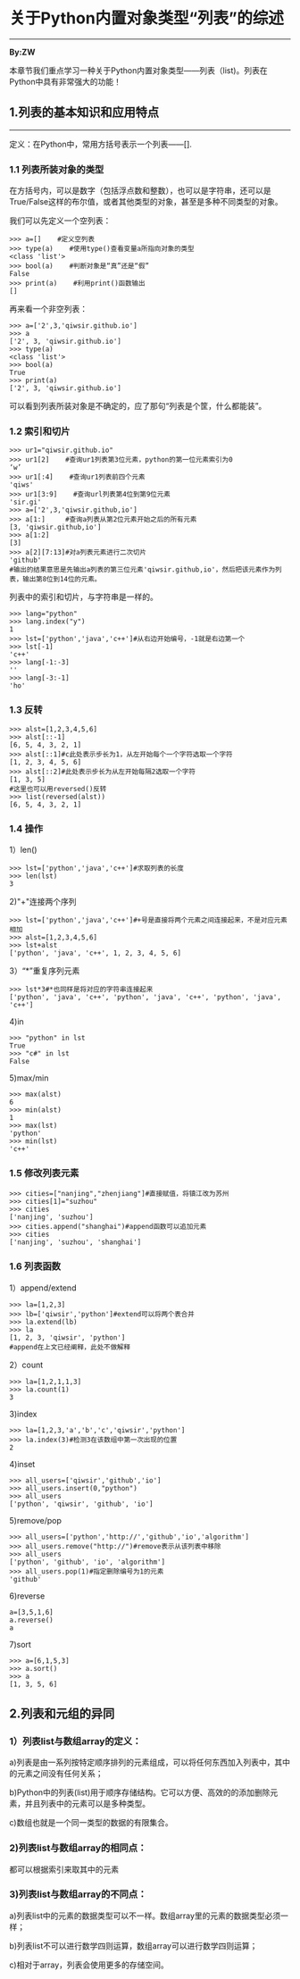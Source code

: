 # 关于Python内置对象类型“列表”的综述
---
**By:ZW**

本章节我们重点学习一种关于Python内置对象类型——列表（list)。列表在Python中具有非常强大的功能！

## 1.列表的基本知识和应用特点
---

定义：在Python中，常用方括号表示一个列表——[].

### 1.1 列表所装对象的类型

在方括号内，可以是数字（包括浮点数和整数），也可以是字符串，还可以是True/False这样的布尔值，或者其他类型的对象，甚至是多种不同类型的对象。

我们可以先定义一个空列表：

```
>>> a=[]    #定义空列表
>>> type(a)    #使用type()查看变量a所指向对象的类型
<class 'list'>
>>> bool(a)    #判断对象是“真”还是“假”
False
>>> print(a)    #利用print()函数输出
[]
```
再来看一个非空列表：
```
>>> a=['2',3,'qiwsir.github.io']
>>> a
['2', 3, 'qiwsir.github.io']
>>> type(a)
<class 'list'>
>>> bool(a)
True
>>> print(a)
['2', 3, 'qiwsir.github.io']
```
可以看到列表所装对象是不确定的，应了那句“列表是个筐，什么都能装”。
### 1.2 索引和切片
```
>>> ur1="qiwsir.github.io"
>>> ur1[2]    #查询ur1列表第3位元素，python的第一位元素索引为0
‘w’
>>> ur1[:4]    #查询ur1列表前四个元素
'qiws'
>>> ur1[3:9]    #查询url列表第4位到第9位元素
'sir.gi'
>>> a=['2',3,'qiwsir.github,io']
>>> a[1:]     #查询a列表从第2位元素开始之后的所有元素
[3, 'qiwsir.github,io']
>>> a[1:2]
[3]
>>> a[2][7:13]#对a列表元素进行二次切片
'github'
#输出的结果意思是先输出a列表的第三位元素'qiwsir.github,io'，然后把该元素作为列表，输出第8位到14位的元素。
```
列表中的索引和切片，与字符串是一样的。
```
>>> lang="python"
>>> lang.index("y")
1
>>> lst=['python','java','c++']#从右边开始编号，-1就是右边第一个
>>> lst[-1]
'c++'
>>> lang[-1:-3]
''
>>> lang[-3:-1]
'ho'
```
### 1.3 反转
```
>>> alst=[1,2,3,4,5,6]
>>> alst[::-1]
[6, 5, 4, 3, 2, 1]
>>> alst[::1]#c此处表示步长为1，从左开始每个一个字符选取一个字符
[1, 2, 3, 4, 5, 6]
>>> alst[::2]#此处表示步长为从左开始每隔2选取一个字符
[1, 3, 5]
#这里也可以用reversed()反转
>>> list(reversed(alst))
[6, 5, 4, 3, 2, 1]
```
### 1.4 操作
1）len()

```
>>> lst=['python','java','c++']#求取列表的长度
>>> len(lst)
3
```
2)"+"连接两个序列
```
>>> lst=['python','java','c++']#+号是直接将两个元素之间连接起来，不是对应元素相加
>>> alst=[1,2,3,4,5,6]
>>> lst+alst
['python', 'java', 'c++', 1, 2, 3, 4, 5, 6]
```
3）“*”重复序列元素
```
>>> lst*3#*也同样是将对应的字符串连接起来
['python', 'java', 'c++', 'python', 'java', 'c++', 'python', 'java', 'c++']
```
4)in
```
>>> "python" in lst
True
>>> "c#" in lst
False
```
5)max/min
```
>>> max(alst)
6
>>> min(alst)
1
>>> max(lst)
'python'
>>> min(lst)
'c++'
```
### 1.5 修改列表元素
```
>>> cities=["nanjing","zhenjiang"]#直接赋值，将镇江改为苏州
>>> cities[1]="suzhou"
>>> cities
['nanjing', 'suzhou']
>>> cities.append("shanghai")#append函数可以追加元素
>>> cities
['nanjing', 'suzhou', 'shanghai']
```
### 1.6 列表函数
1）append/extend
```
>>> la=[1,2,3]
>>> lb=['qiwsir','python']#extend可以将两个表合并
>>> la.extend(lb)
>>> la
[1, 2, 3, 'qiwsir', 'python']
#append在上文已经阐释，此处不做解释
```
2）count
```
>>> la=[1,2,1,1,3]
>>> la.count(1)
3
```
3)index
```
>>> la=[1,2,3,'a','b','c','qiwsir','python']
>>> la.index(3)#检测3在该数组中第一次出现的位置
2
```
4)inset
```
>>> all_users=['qiwsir','github','io']
>>> all_users.insert(0,"python")
>>> all_users
['python', 'qiwsir', 'github', 'io']
```
5)remove/pop
```
>>> all_users=['python','http://','github','io','algorithm']
>>> all_users.remove("http://")#remove表示从该列表中移除
>>> all_users
['python', 'github', 'io', 'algorithm']
>>> all_users.pop(1)#指定删除编号为1的元素
'github'
```
6)reverse
```
a=[3,5,1,6]
a.reverse()
a
```
7)sort
```
>>> a=[6,1,5,3]
>>> a.sort()
>>> a
[1, 3, 5, 6]
```
## 2.列表和元组的异同

### 1）列表list与数组array的定义：

a)列表是由一系列按特定顺序排列的元素组成，可以将任何东西加入列表中，其中的元素之间没有任何关系；

b)Python中的列表(list)用于顺序存储结构。它可以方便、高效的的添加删除元素，并且列表中的元素可以是多种类型。

c)数组也就是一个同一类型的数据的有限集合。

### 2)列表list与数组array的相同点：

都可以根据索引来取其中的元素

### 3)列表list与数组array的不同点：

a)列表list中的元素的数据类型可以不一样。数组array里的元素的数据类型必须一样；

b)列表list不可以进行数学四则运算，数组array可以进行数学四则运算；

c)相对于array，列表会使用更多的存储空间。





